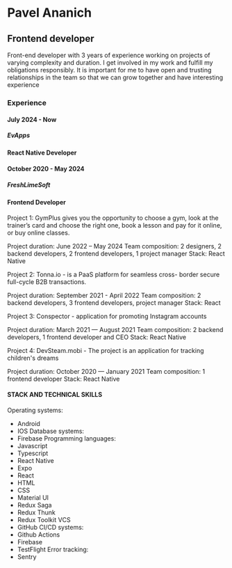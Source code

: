 # Pavel Ananich
## Frontend developer

Front-end developer with 3 years of experience working on projects of varying complexity and duration. 
I get involved in my work and fulfill my obligations responsibly. It is important for me to have open
and trusting relationships in the team so that we can grow together and have interesting experience

### Experience

#### July 2024 - Now

##### EvApps

#### React Native Developer


#### October 2020 - May 2024

##### FreshLimeSoft

#### Frontend Developer

Project 1: GymPlus gives you the opportunity to choose a gym,
look at the trainer’s card and choose the right one, book a
lesson and pay for it online, or buy online classes.

Project duration: June 2022 – May 2024
Team composition: 2 designers, 2 backend developers, 2
frontend developers, 1 project manager
Stack: React Native

Project 2: Tonna.io - is a PaaS platform for seamless cross-
border secure full-cycle B2B transactions.

Project duration: September 2021 - April 2022
Team composition: 2 backend developers, 3 frontend
developers, project manager
Stack: React 

Project 3: Conspector - application for promoting Instagram
accounts

Project duration: March 2021 — August 2021
Team composition: 2 backend developers, 1 frontend
developer and CEO
Stack: React Native

Project 4: DevSteam.mobi - The project is an application for
tracking children's dreams

Project duration: October 2020 — January 2021
Team composition: 1 frontend developer
Stack: React Native

#### STACK AND TECHNICAL SKILLS

Operating systems:
- Android
- IOS
Database systems:
- Firebase
Programming languages:
- Javascript
- Typescript
- React Native
- Expo
- React
- HTML
- CSS
- Material UI
- Redux Saga
- Redux Thunk
- Redux Toolkit
VСS
- GitHub
CI/CD systems:
- Github Actions
- Firebase
- TestFlight
Error tracking:
- Sentry

